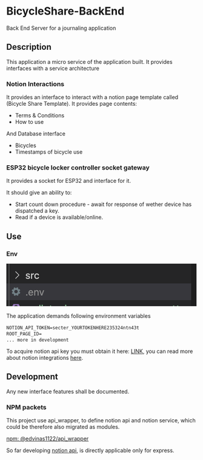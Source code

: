 # BicycleShare-BackEnd

Back End Server for a journaling application

## Description

This application a micro service of the application built.
It provides interfaces with a service architecture

### Notion Interactions

It provides an interface to interact with a notion page template called (Bicycle Share Template).
It provides page contents:

- Terms & Conditions
- How to use

And Database interface

- Bicycles
- Timestamps of bicycle use

### ESP32 bicycle locker controller socket gateway

It provides a socket for ESP32 and interface for it.

It should give an ability to:

- Start count down procedure - await for response of wether device has dispatched a key.
- Read if a device is available/online.

## Use

### Env

![Screen Shot 2023-08-11 at 1.21.49 PM.png](https://raw.githubusercontent.com/Edvinas1122/Edvinas1122/main/tutorials/bicycle-backend-env.png)

The application demands following environment variables

```
NOTION_API_TOKEN=secter_YOURTOKENHERE235324ntn43t
ROOT_PAGE_ID=
... more in development
```

To acquire notion api key you must obtain it here: [LINK](https://www.notion.so/my-integrations), you can read more about notion integrations [here](https://developers.notion.com/docs/create-a-notion-integration).

## Development

Any new interface features shall be documented.

### NPM packets

This project use api_wrapper, to define notion api and notion service, which could be therefore also migrated as modules.

[npm: @edvinas1122/api_wrapper](https://www.npmjs.com/package/@edvinas1122/api_wrapper)

So far developing [notion api](https://github.com/Edvinas1122/BicycleShare-BackEnd/tree/main/src/notion-api), is directly applicable only for express.